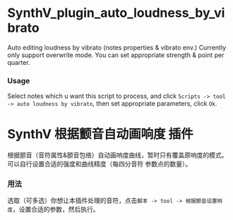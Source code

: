 # SynthV_plugin_auto_loudness_by_vibrato   
Auto editing loudness by vibrato (notes properties &amp; vibrato env.) Currently only support overwrite mode. You can set appropriate strength & point per quarter.

### Usage
Select notes which u want this script to process, and click `Scripts -> tool -> auto loudness by vibrato`, then set appropriate parameters, click `Ok`.

# SynthV 根据颤音自动画响度 插件
根据颤音（音符属性&颤音包络）自动画响度曲线，暂时只有覆盖原响度的模式。可以自行设置合适的强度和曲线精度（每四分音符 参数点的数量）。

### 用法
选取（可多选）你想让本插件处理的音符，点击`脚本 -> tool -> 根据颤音设置响度`，设置合适的参数，然后执行。
